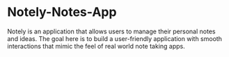 # Notely-Notes-App
Notely is an application that allows users to manage their personal notes and ideas. The goal here is to build a user-friendly application with smooth interactions that mimic the feel of real world note taking apps.
